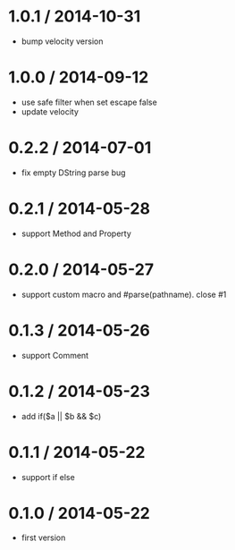 
1.0.1 / 2014-10-31
==================

 * bump velocity version

1.0.0 / 2014-09-12
==================

 * use safe filter when set escape false
 * update velocity

0.2.2 / 2014-07-01
==================

 * fix empty DString parse bug

0.2.1 / 2014-05-28
==================

 * support Method and Property

0.2.0 / 2014-05-27
==================

 * support custom macro and #parse(pathname). close #1

0.1.3 / 2014-05-26
==================

 * support Comment

0.1.2 / 2014-05-23
==================

 * add if($a || $b && $c)

0.1.1 / 2014-05-22
==================

 * support if else

0.1.0 / 2014-05-22
==================

 * first version
